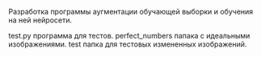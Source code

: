Разработка программы аугментации обучающей выборки и обучения на ней нейросети.

test.py программа для тестов. perfect_numbers папака с идеальными изображениями. test папка для тестовых измененных изображений.
